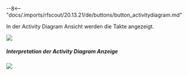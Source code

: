 
--8<-- "docs/.imports/rfscout/20.13.21/de/buttons/button_activitydiagram.md"

In der Activity Diagram Ansicht werden die Takte angezeigt.

![](Bilder/RF_SCOUT_process_analysis_activitydiagram_01.png)

##### Interpretation der Activity Diagram Anzeige

![](Bilder/RF_SCOUT_process_analysis_activitydiagram_02.png)
